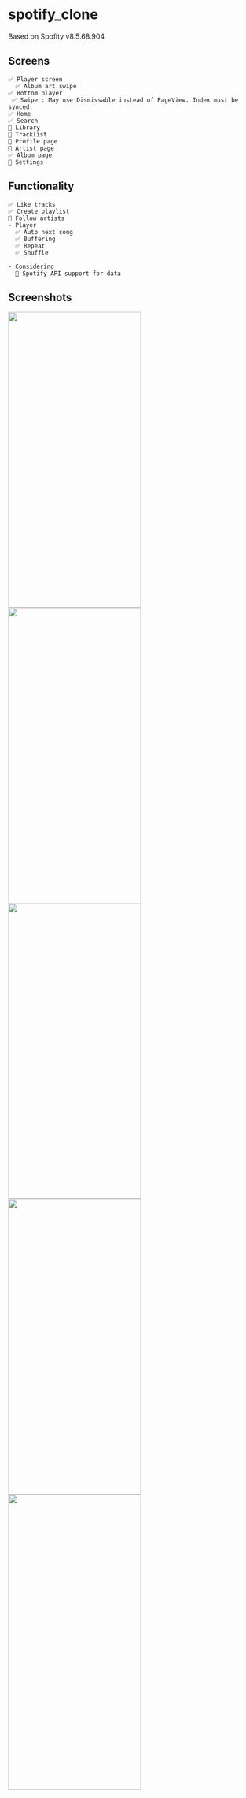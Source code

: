 # spotify_clone
Based on Spofity v8.5.68.904
  ## Screens
    ✅ Player screen
      ✅ Album art swipe
    ✅ Bottom player
     ✅ Swipe : May use Dismissable instead of PageView. Index must be synced.
    ✅ Home
    ✅ Search
    🔲 Library
    🔲 Tracklist
    🔲 Profile page
    🔲 Artist page
    ✅ Album page
    🔲 Settings
  
  ## Functionality
    ✅ Like tracks
    ✅ Create playlist
    🔲 Follow artists
    - Player
      ✅ Auto next song
      ✅ Buffering
      ✅ Repeat
      ✅ Shuffle
      
    - Considering
      🔲 Spotify API support for data
    
## Screenshots
  <p float='left'>
    <img src="https://github.com/frost768/spotify_clone_flutter/raw/master/images/home_view.jpg" width="270" height="600" />
    <img src="https://github.com/frost768/spotify_clone_flutter/raw/master/images/search_view.jpg" width="270" height="600" />
    <img src="https://github.com/frost768/spotify_clone_flutter/raw/master/images/player_view.jpg" width="270" height="600" />
    <img src="https://github.com/frost768/spotify_clone_flutter/raw/master/images/album_view.jpg" width="270" height="600" />
    <img src="https://github.com/frost768/spotify_clone_flutter/raw/master/images/liked_songs.jpg" width="270" height="600" />
  </p>
  